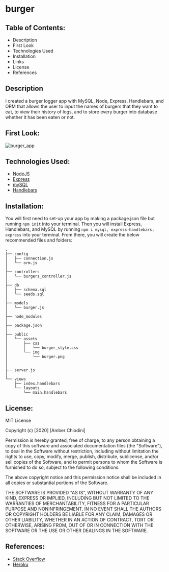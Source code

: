 # burger

## Table of Contents: 
* Description 
* First Look 
* Technologies Used
* Installation 
* Links 
* License 
* References 

## Description 
I created a burger logger app with MySQL, Node, Express, Handlebars, and ORM that allows the user to input the names of burgers that they want to eat, to view their history of logs, and to store every burger into database whether it has been eaten or not.

## First Look: 
![burger_app](https://user-images.githubusercontent.com/69092983/104144119-a2166880-5387-11eb-9f11-9761cd6b5159.gif)

## Technologies Used:
* [NodeJS](https://nodejs.org/en/)
* [Express](https://expressjs.com/)
* [mySQL](https://www.mysql.com/)
* [Handlebars](https://handlebarsjs.com/)

## Installation:
You will first need to set-up your app by making a package.json file but running ```npm init``` into your terminal. Then you will install Express, Handlebars, and MySQL by running ```npm i mysql, express-handlebars, express``` into your terminal. From there, you will create the below recommended files and folders: 

```
.
├── config
│   ├── connection.js
│   └── orm.js
│ 
├── controllers
│   └── burgers_controller.js
│
├── db
│   ├── schema.sql
│   └── seeds.sql
│
├── models
│   └── burger.js
│ 
├── node_modules
│ 
├── package.json
│
├── public
│   └── assets
│       ├── css
│       │   └── burger_style.css
│       └── img
│           └── burger.png
│   
│
├── server.js
│
└── views
    ├── index.handlebars
    └── layouts
        └── main.handlebars
```

## License: 
MIT License

Copyright (c) [2020] [Amber Chiodini]

Permission is hereby granted, free of charge, to any person obtaining a copy
of this software and associated documentation files (the "Software"), to deal
in the Software without restriction, including without limitation the rights
to use, copy, modify, merge, publish, distribute, sublicense, and/or sell
copies of the Software, and to permit persons to whom the Software is
furnished to do so, subject to the following conditions:

The above copyright notice and this permission notice shall be included in all
copies or substantial portions of the Software.

THE SOFTWARE IS PROVIDED "AS IS", WITHOUT WARRANTY OF ANY KIND, EXPRESS OR
IMPLIED, INCLUDING BUT NOT LIMITED TO THE WARRANTIES OF MERCHANTABILITY,
FITNESS FOR A PARTICULAR PURPOSE AND NONINFRINGEMENT. IN NO EVENT SHALL THE
AUTHORS OR COPYRIGHT HOLDERS BE LIABLE FOR ANY CLAIM, DAMAGES OR OTHER
LIABILITY, WHETHER IN AN ACTION OF CONTRACT, TORT OR OTHERWISE, ARISING FROM,
OUT OF OR IN CONNECTION WITH THE SOFTWARE OR THE USE OR OTHER DEALINGS IN THE
SOFTWARE.

## References: 
* [Stack Overflow](https://stackoverflow.com/) 
* [Heroku](https://devcenter.heroku.com/categories/reference)